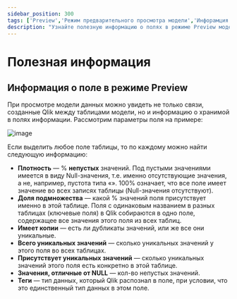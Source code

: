 ```yaml
---
sidebar_position: 300
tags: ['Preview','Режим предварительного просмотра модели','Инфорамция о поле']
description: "Узнайте полезную информацию о полях в режиме Preview модели данных Qlik Sense: плотность, доля подмножества, уникальные значения, теги. Анализ данных в Qlik."
---
```



# Полезная информация

## Информация о поле в режиме Preview

При просмотре модели данных можно увидеть не только связи, созданные Qlik между таблицами модели, но и информацию о хранимой в полях информации. Рассмотрим параметры поля на примере:

![image](/img/script/100_UseFullInfo_1_Preview.png)

Если выделить любое поле таблицы, то по каждому можно найти следующую информацию:
- **Плотность** — % __непустых__ значений. Под пустыми значениями имеется в виду Null-значения, т.е. именно отсутствующие значения, а не, например, пустота типа «». 100% означает, что все поле имеет значение во всех записях таблицы (Null-значения отсутствуют).
- **Доля подмножества** — какой % значений поля присутствует именно в этой таблице. Поля с одинаковым названием в разных таблицах (ключевые поля) в Qlik собираются в одно поле, содержащее все значения этого поля из всех таблиц.
- **Имеет копии** — есть ли дубликаты значений, или же все они уникальные.
- **Всего уникальных значений** — сколько уникальных значений у этого поля во всех таблицах.
- **Присутствует уникальных значений** — сколько уникальных значений этого поля есть конкретно в этой таблице.
- **Значения, отличные от NULL** — кол-во непустых значений.
- **Теги** — тип данных, который Qlik распознал в поле, при условии, что это единственный тип данных в этом поле.
